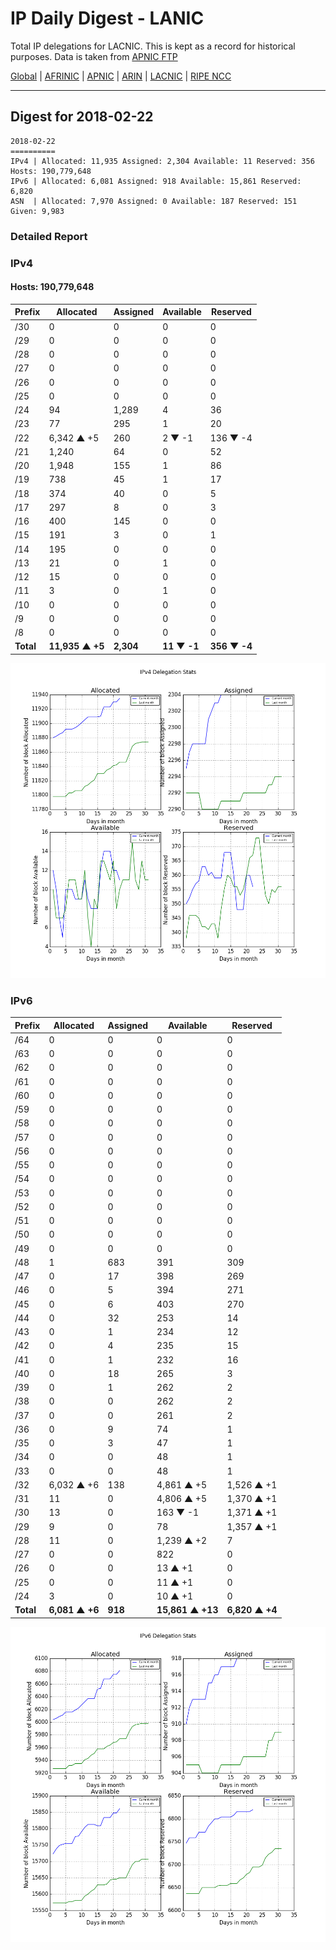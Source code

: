 # IP Daily Digest - LANIC

Total IP delegations for LACNIC. This is kept as a record for historical purposes. Data is taken from [APNIC FTP](https://ftp.apnic.net/)

[Global](https://github.com/csmets/IP-Daily-Digest) | [AFRINIC](https://github.com/csmets/IP-Daily-Digest/tree/master/archives/AFRINIC) | [APNIC](https://github.com/csmets/IP-Daily-Digest/tree/master/archives/APNIC) | [ARIN](https://github.com/csmets/IP-Daily-Digest/tree/master/archives/ARIN) | [LACNIC](https://github.com/csmets/IP-Daily-Digest/tree/master/archives/LACNIC) | [RIPE NCC](https://github.com/csmets/IP-Daily-Digest/tree/master/archives/RIPE_NCC)

---

## Digest for 2018-02-22
```
2018-02-22
==========
IPv4 | Allocated: 11,935 Assigned: 2,304 Available: 11 Reserved: 356 Hosts: 190,779,648
IPv6 | Allocated: 6,081 Assigned: 918 Available: 15,861 Reserved: 6,820
ASN  | Allocated: 7,970 Assigned: 0 Available: 187 Reserved: 151 Given: 9,983
```

### Detailed Report

### IPv4

#### Hosts: **190,779,648**

| Prefix | Allocated | Assigned | Available | Reserved |
| ----- | ----- | ----- | ----- | ----- |
| /30 | 0 | 0 | 0 | 0 |
| /29 | 0 | 0 | 0 | 0 |
| /28 | 0 | 0 | 0 | 0 |
| /27 | 0 | 0 | 0 | 0 |
| /26 | 0 | 0 | 0 | 0 |
| /25 | 0 | 0 | 0 | 0 |
| /24 | 94 | 1,289 | 4 | 36 |
| /23 | 77 | 295 | 1 | 20 |
| /22 | 6,342 ▲ +5 | 260 | 2 ▼ -1 | 136 ▼ -4 |
| /21 | 1,240 | 64 | 0 | 52 |
| /20 | 1,948 | 155 | 1 | 86 |
| /19 | 738 | 45 | 1 | 17 |
| /18 | 374 | 40 | 0 | 5 |
| /17 | 297 | 8 | 0 | 3 |
| /16 | 400 | 145 | 0 | 0 |
| /15 | 191 | 3 | 0 | 1 |
| /14 | 195 | 0 | 0 | 0 |
| /13 | 21 | 0 | 1 | 0 |
| /12 | 15 | 0 | 0 | 0 |
| /11 | 3 | 0 | 1 | 0 |
| /10 | 0 | 0 | 0 | 0 |
| /9 | 0 | 0 | 0 | 0 |
| /8 | 0 | 0 | 0 | 0 |
| **Total** | **11,935 ▲ +5** | **2,304** | **11 ▼ -1** | **356 ▼ -4** |

![ipv4-stats](ipv4-figure.png)

### IPv6

| Prefix | Allocated | Assigned | Available | Reserved |
| ----- | ----- | ----- | ----- | ----- |
| /64 | 0 | 0 | 0 | 0 |
| /63 | 0 | 0 | 0 | 0 |
| /62 | 0 | 0 | 0 | 0 |
| /61 | 0 | 0 | 0 | 0 |
| /60 | 0 | 0 | 0 | 0 |
| /59 | 0 | 0 | 0 | 0 |
| /58 | 0 | 0 | 0 | 0 |
| /57 | 0 | 0 | 0 | 0 |
| /56 | 0 | 0 | 0 | 0 |
| /55 | 0 | 0 | 0 | 0 |
| /54 | 0 | 0 | 0 | 0 |
| /53 | 0 | 0 | 0 | 0 |
| /52 | 0 | 0 | 0 | 0 |
| /51 | 0 | 0 | 0 | 0 |
| /50 | 0 | 0 | 0 | 0 |
| /49 | 0 | 0 | 0 | 0 |
| /48 | 1 | 683 | 391 | 309 |
| /47 | 0 | 17 | 398 | 269 |
| /46 | 0 | 5 | 394 | 271 |
| /45 | 0 | 6 | 403 | 270 |
| /44 | 0 | 32 | 253 | 14 |
| /43 | 0 | 1 | 234 | 12 |
| /42 | 0 | 4 | 235 | 15 |
| /41 | 0 | 1 | 232 | 16 |
| /40 | 0 | 18 | 265 | 3 |
| /39 | 0 | 1 | 262 | 2 |
| /38 | 0 | 0 | 262 | 2 |
| /37 | 0 | 0 | 261 | 2 |
| /36 | 0 | 9 | 74 | 1 |
| /35 | 0 | 3 | 47 | 1 |
| /34 | 0 | 0 | 48 | 1 |
| /33 | 0 | 0 | 48 | 1 |
| /32 | 6,032 ▲ +6 | 138 | 4,861 ▲ +5 | 1,526 ▲ +1 |
| /31 | 11 | 0 | 4,806 ▲ +5 | 1,370 ▲ +1 |
| /30 | 13 | 0 | 163 ▼ -1 | 1,371 ▲ +1 |
| /29 | 9 | 0 | 78 | 1,357 ▲ +1 |
| /28 | 11 | 0 | 1,239 ▲ +2 | 7 |
| /27 | 0 | 0 | 822 | 0 |
| /26 | 0 | 0 | 13 ▲ +1 | 0 |
| /25 | 0 | 0 | 11 ▲ +1 | 0 |
| /24 | 3 | 0 | 10 ▲ +1 | 0 |
| **Total** | **6,081 ▲ +6** | **918** | **15,861 ▲ +13** | **6,820 ▲ +4** |

![ipv6-stats](ipv6-figure.png)